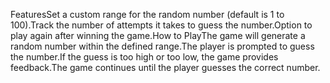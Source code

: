FeaturesSet a custom range for the random number (default is 1 to 100).Track the number of attempts it takes to guess the number.Option to play again after winning the game.How to PlayThe game will generate a random number within the defined range.The player is prompted to guess the number.If the guess is too high or too low, the game provides feedback.The game continues until the player guesses the correct number.
